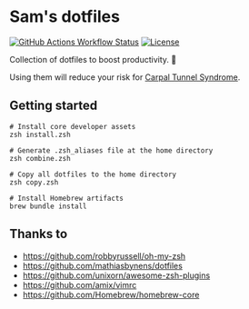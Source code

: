 # Sam's dotfiles

[![GitHub Actions Workflow Status](https://img.shields.io/github/actions/workflow/status/huangsam/dotfiles/ci.yml)](https://github.com/huangsam/dotfiles/actions)
[![License](https://img.shields.io/github/license/huangsam/dotfiles)](https://github.com/huangsam/dotfiles/blob/main/LICENSE)

Collection of dotfiles to boost productivity. :rocket:

Using them will reduce your risk for [Carpal Tunnel Syndrome](https://orthoinfo.aaos.org/en/diseases--conditions/carpal-tunnel-syndrome/).

## Getting started

```shell
# Install core developer assets
zsh install.zsh

# Generate .zsh_aliases file at the home directory
zsh combine.zsh

# Copy all dotfiles to the home directory
zsh copy.zsh

# Install Homebrew artifacts
brew bundle install
```

## Thanks to

- <https://github.com/robbyrussell/oh-my-zsh>
- <https://github.com/mathiasbynens/dotfiles>
- <https://github.com/unixorn/awesome-zsh-plugins>
- <https://github.com/amix/vimrc>
- <https://github.com/Homebrew/homebrew-core>
